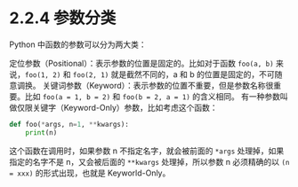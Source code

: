 # 2.2.4 参数分类

Python 中函数的参数可以分为两大类：

定位参数（Positional）：表示参数的位置是固定的。比如对于函数 `foo(a, b)` 来说，`foo(1, 2)` 和 `foo(2, 1)` 就是截然不同的，a 和 b 的位置是固定的，不可随意调换。
关键词参数（Keyword）：表示参数的位置不重要，但是参数名称很重要。比如 `foo(a = 1, b = 2)` 和 `foo(b = 2, a = 1)` 的含义相同。
有一种参数叫做仅限关键字（Keyword-Only）参数，比如考虑这个函数：

```python
def foo(*args, n=1, **kwargs):
	print(n)
```

这个函数在调用时，如果参数 n 不指定名字，就会被前面的 `*args` 处理掉，如果指定的名字不是 n，又会被后面的 `**kwargs` 处理掉，所以参数 n 必须精确的以 `(n = xxx)` 的形式出现，也就是 Keyworld-Only。